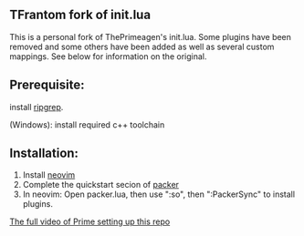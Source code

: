 ## TFrantom fork of init.lua
This is a personal fork of ThePrimeagen's init.lua. Some plugins have been removed and some others have been added as well as several custom mappings. See below for information on the original.

## Prerequisite: 
install [ripgrep](https://github.com/BurntSushi/ripgrep).

(Windows): install required c++ toolchain 


## Installation:
1. Install [neovim](https://github.com/neovim/neovim/wiki/Installing-Neovim)
2. Complete the quickstart secion of [packer](https://github.com/neovim/neovim/wiki/Installing-Neovim)
3. In neovim: Open packer.lua, then use ":so", then ":PackerSync" to install plugins.

[The full video of Prime setting up this repo](https://www.youtube.com/watch?v=w7i4amO_zaE)




